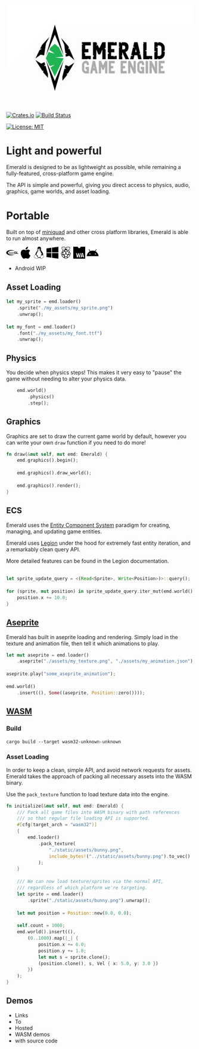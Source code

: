 ![Emerald](./banner_large.png)
[![Crates.io](https://img.shields.io/crates/v/emerald.svg)](https://crates.io/crates/emerald)
[![Build Status](https://travis-ci.com/Bombfuse/emerald.svg?branch=master)](https://travis-ci.com/Bombfuse/emerald)


[![License: MIT](https://img.shields.io/badge/License-MIT-green.svg)](https://opensource.org/licenses/MIT)

# Light and powerful

Emerald is designed to be as lightweight as possible, while remaining a fully-featured, cross-platform game engine.

The API is simple and powerful, giving you direct access to physics, audio, graphics, game worlds, and asset loading.

# Portable

Built on top of [miniquad](https://github.com/not-fl3/miniquad) and other cross platform libraries, Emerald is able to run almost anywhere.

<div>
    <img alt="OpenGL" src="./assets/opengl.svg" width=32>
    <img alt="MacOS" src="./assets/apple.svg" width=32>
    <img alt="Linux" src="./assets/linux.svg" width=32>
    <img alt="Windows" src="./assets/windows.svg" width=32>
    <img alt="RaspberryPi" src="./assets/raspberrypi.svg" width=32>
    <img alt="HTML5" src="./assets/webassembly.svg" width=32>
    <img alt="Android" src="./assets/android.svg" width=32>
</div>

* Android WIP



## Asset Loading
```rust
let my_sprite = emd.loader()
    .sprite("./my_assets/my_sprite.png")
    .unwrap();

let my_font = emd.loader()
    .font("./my_assets/my_font.ttf")
    .unwrap();
```


## Physics
You decide when physics steps!
This makes it very easy to "pause" the game without needing to alter your physics data.

```rust
    emd.world()
        .physics()
        .step();
```

## Graphics

Graphics are set to draw the current game world by default, however you can write your own `draw` function if you need to do more!

```rust
fn draw(&mut self, mut emd: Emerald) {
    emd.graphics().begin();

    emd.graphics().draw_world();

    emd.graphics().render();
}
```

## ECS

Emerald uses the [Entity Component System](https://en.wikipedia.org/wiki/Entity_component_system) paradigm for creating, managing, and updating game entities.

Emerald uses [Legion](https://github.com/TomGillen/legion) under the hood for extremely fast entity iteration, and a remarkably clean query API.

More detailed features can be found in the Legion documentation.

```rust

let sprite_update_query = <(Read<Sprite>, Write<Position>)>::query();

for (sprite, mut position) in sprite_update_query.iter_mut(emd.world().queryable()) {
    position.x += 10.0;
}
```

## [Aseprite](https://www.aseprite.org/)

Emerald has built in aseprite loading and rendering. Simply load in the texture and animation file, then tell it which animations to play.

```rust
let mut aseprite = emd.loader()
    .aseprite("./assets/my_texture.png", "./assets/my_animation.json").unwrap();

aseprite.play("some_aseprite_animation");

emd.world()
    .insert((), Some((aseprite, Position::zero())));
```



## [WASM](https://webassembly.org/)

### Build

`cargo build --target wasm32-unknown-unknown`

### Asset Loading

In order to keep a clean, simple API, and avoid network requests for assets. Emerald takes the approach of packing all necessary assets into the WASM binary.

Use the `pack_texture` function to load texture data into the engine.

```rust
fn initialize(&mut self, mut emd: Emerald) {
    /// Pack all game files into WASM binary with path references
    /// so that regular file loading API is supported.
    #[cfg(target_arch = "wasm32")]
    {
        emd.loader()
            .pack_texture(
                "./static/assets/bunny.png",
                include_bytes!("../static/assets/bunny.png").to_vec()
            );
    }

    /// We can now load texture/sprites via the normal API,
    /// regardless of which platform we're targeting.
    let sprite = emd.loader()
        .sprite("./static/assets/bunny.png").unwrap();
    
    let mut position = Position::new(0.0, 0.0);

    self.count = 1000;
    emd.world().insert((),
        (0..1000).map(|_| {
            position.x += 6.0;
            position.y += 1.0;
            let mut s = sprite.clone();
            (position.clone(), s, Vel { x: 5.0, y: 3.0 })
        })
    );
}
```


## Demos
* Links
* To
* Hosted
* WASM demos
* with source code